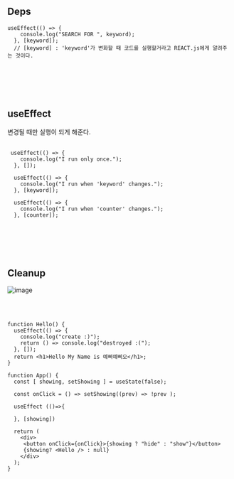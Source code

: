 ## Deps
```
useEffect(() => {
    console.log("SEARCH FOR ", keyword);
  }, [keyword]);
  // [keyword] : 'keyword'가 변화할 때 코드를 실행할거라고 REACT.js에게 알려주는 것이다.

```
<br><br><br><br>

## useEffect
변경될 때만 실행이 되게 해준다.<br><br>

```
 useEffect(() => {
    console.log("I run only once.");
  }, []);

  useEffect(() => {
    console.log("I run when 'keyword' changes.");
  }, [keyword]);
  
  useEffect(() => {
    console.log("I run when 'counter' changes.");
  }, [counter]);
```
<br><br><br><br>

## Cleanup
![image](https://user-images.githubusercontent.com/76997276/198895818-199d0bbf-723b-4d85-9511-4d757042b539.png)


<br><br>

```
function Hello() {
  useEffect(() => {
    console.log("create :)");
    return () => console.log("destroyed :(");
  }, []);
  return <h1>Hello My Name is 예삐예삐오</h1>;
}

function App() {
  const [ showing, setShowing ] = useState(false);
  
  const onClick = () => setShowing((prev) => !prev );

  useEffect (()=>{
   
  }, [showing])

  return (
    <div>
     <button onClick={onClick}>{showing ? "hide" : "show"}</button>
     {showing? <Hello /> : null}
    </div>
  );
}
```
